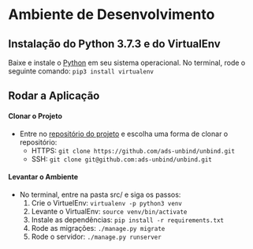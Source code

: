 # Ambiente de Desenvolvimento

## Instalação do Python 3.7.3 e do VirtualEnv
Baixe e instale o [Python](https://www.python.org/downloads/) em seu sistema operacional.
No terminal, rode o seguinte comando: ``` pip3 install virtualenv ```

## Rodar a Aplicação
#### Clonar o Projeto
* Entre no [repositório do projeto](https://github.com/ads-unbind/unbind) e escolha uma forma de clonar o repositório:
    * HTTPS: ``` git clone https://github.com/ads-unbind/unbind.git ```
    * SSH: ``` git clone git@github.com:ads-unbind/unbind.git ```

#### Levantar o Ambiente
* No terminal, entre na pasta src/ e siga os passos:<br >
    1) Crie o VirtuelEnv: ``` virtualenv -p python3 venv ```<br >
    1) Levante o VirtualEnv: ``` source venv/bin/activate ```<br >
    2) Instale as dependências: ``` pip install -r requirements.txt ``` <br >
    3) Rode as migrações: ``` ./manage.py migrate ```<br >
    4) Rode o servidor: ``` ./manage.py runserver ```
